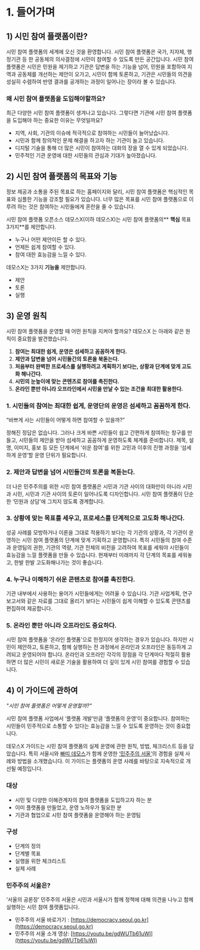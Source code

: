# 1. 들어가며

## 1) 시민 참여 플랫폼이란?

시민 참여 플랫폼의 세계에 오신 것을 환영합니다. 시민 참여 플랫폼은 국가, 지자체, 행정기관 등 한 공동체의 의사결정에 시민이 참여할 수 있도록 만든 공간입니다. 시민 참여 플랫폼은 시민은 민원을 제기하고 기관은 답변을 하는 기능을 넘어, 민원을 포함하여 지역과 공동체를 개선하는 제안이 오가고, 시민이 함께 토론하고, 기관은 시민들의 의견을 성실히 수렴하여 반영 결과를 공개하는 과정이 일어나는 장이라 볼 수 있습니다.

### 왜 시민 참여 플랫폼을 도입해야할까요?

최근 다양한 시민 참여 플랫폼이 생겨나고 있습니다. 그렇다면 기관에 시민 참여 플랫폼을 도입해야 하는 중요한 이유는 무엇일까요?

- 지역, 사회, 기관의 이슈에 적극적으로 참여하는 시민들이 늘어났습니다.
- 시민과 함께 창의적인 문제 해결을 하고자 하는 기관이 늘고 있습니다.
- 디지털 기술을 통해 더 많은 시민이 참여하는 대화의 장을 열 수 있게 되었습니다.
- 민주적인 기관 운영에 대한 시민들의 관심과 기대가 높아졌습니다.

## 2) 시민 참여 플랫폼의 목표와 기능

정보 제공과 소통을 주된 목표로 하는 홈페이지와 달리, 시민 참여 플랫폼은 핵심적인 목표와 심플한 기능을 강조할 필요가 있습니다. 너무 많은 목표를 시민 참여 플랫폼으로 이루려 하는 것은 참여하는 시민들에게 혼란을 줄 수 있습니다.

시민 참여 플랫폼 오픈소스 데모스X(이하 데모스X)는 시민 참여 플랫폼의\*\* **핵심** 목표 3가지\*\*를 제안합니다.

- 누구나 어떤 제안이든 할 수 있다.
- 언제든 쉽게 참여할 수 있다.
- 참여 대한 효능감을 느낄 수 있다.

데모스X는 3가지 **기능을** 제안합니다.

- 제안
- 토론
- 실행

## 3) 운영 원칙

시민 참여 플랫폼을 운영할 때 어떤 원칙을 지켜야 할까요? 데모스X 는 아래와 같은 원칙이 중요함을 발견했습니다.

1. **참여는 최대한 쉽게, 운영은 섬세하고 꼼꼼하게 한다.**
1. **제안과 답변을 넘어 시민들간의 토론을 북돋는다.**
1. **처음부터 완벽한 프로세스를 실행하려고 계획하기 보다는, 상황과 단계에 맞게 고도화 해나간다.**
1. **시민의 눈높이에 맞는 콘텐츠로 참여를 촉진한다.**
1. **온라인 뿐만 아니라 오프라인에서 시민을 만날 수 있는 조건을 최대한 활용한다.**

### 1. 시민들의 참여는 최대한 쉽게, 운영단의 운영은 섬세하고 꼼꼼하게 한다.

“바쁘게 사는 시민들이 어떻게 하면 참여할 수 있을까?”

정해진 정답은 없습니다. 그러나 크게 바쁜 시민들이 쉽고 간편하게 참여하는 창구를 만들고, 시민들의 제안을 받아 섬세하고 꼼꼼하게 운영하도록 체계를 준비합니다. 제목, 설명, 이미지, 홍보 등 모든 단계에서 ‘쉬운 참여'를 위한 고민과 이후의 진행 과정을 ‘섬세하게 운영’할 운영 단위가 필요합니다.

### 2. 제안과 답변을 넘어 시민들간의 토론을 복돋는다.

더 나은 민주주의를 위한 시민 참여 플랫폼은 시민과 기관 사이의 대화만이 아니라 시민과 시민, 시민과 기관 사이의 토론이 일어나도록 디자인합니다. 시민 참여 플랫폼이 단순한 ‘민원과 상담'에 그치지 않도록 경계합니다.

### 3. 상황에 맞는 목표를 세우고, 프로세스를 단계적으로 고도화 해나간다.

성공 사례를 모방하거나 이론을 그대로 적용하기 보다는 각 기관의 상황과, 각 기관이 운영하는 시민 참여 플랫폼의 단계에 맞게 기획하고 운영합니다. 특히 시민들의 참여 수준과 운영팀의 권한, 기관의 역량, 기관 전체의 비전을 고려하여 목표를 세워야 시민들이 효능감을 느낄 플랫폼을 만들 수 있습니다. 현재부터 미래까지 각 단계의 목표를 세워놓고, 한발 한발 고도화해나가는 것이 좋습니다.

### 4. 누구나 이해하기 쉬운 콘텐츠로 참여를 촉진한다.

기관 내부에서 사용하는 용어가 시민들에게는 어려울 수 있습니다. 기관 사업계획, 연구보고서와 같은 자료를 그대로 올리기 보다는 시민들이 쉽게 이해할 수 있도록 콘텐츠를 편집하여 제공합니다.

### 5. 온라인 뿐만 아니라 오프라인도 중요하다.

시민 참여 플랫폼을 ‘온라인 플랫폼'으로 한정지어 생각하는 경우가 있습니다. 하지만 시민이 제안하고, 토론하고, 함께 실행하는 전 과정에서 온라인과 오프라인은 동등하게 고려되고 운영되어야 합니다. 온라인과 오프라인 각각의 장점을 각 단계마다 적절히 활용하면 더 많은 시민이 새로운 기술을 활용하여 더 깊이 있게 시민 참여를 경험할 수 있습니다.

## 4) 이 가이드에 관하여

_"시민 참여 플랫폼은 어떻게 운영할까?"_

시민 참여 플랫폼 사업에서 ‘플랫폼 개발’만큼 ‘플랫폼의 운영’이 중요합니다. 참여하는 시민들이 민주적으로 소통할 수 있다는 효능감을 느낄 수 있도록 운영하는 것이 중요합니다.

데모스X 가이드는 시민 참여 플랫폼의 실제 운영에 관한 원칙, 방법, 체크리스트 등을 담았습니다. 특히 서울시와 [빠띠 데모스](http://partiunion.org/)가 함께 운영한 [‘민주주의 서울’](https://democracy.seoul.go.kr/)의 경험을 실제 사례와 방법을 소개했습니다. 이 가이드는 플랫폼의 운영 사례를 바탕으로 지속적으로 개선될 예정입니다.

### 대상

- 시민 및 다양한 이해관계자의 참여 플랫폼을 도입하고자 하는 분
- 이미 플랫폼을 만들었고, 운영 노하우가 필요한 분
- 기관과 협업으로 시민 참여 플랫폼을 운영해야 하는 운영팀

### 구성

- 단계의 정의
- 단계별 목표
- 실행을 위한 체크리스트
- 실제 사례

### 민주주의 서울은?

‘서울의 공론장’ 민주주의 서울은 시민과 서울시가 함께 정책에 대해 의견을 나누고 함께 실행하는 시민 참여 플랫폼입니다.

- 민주주의 서울 바로가기 : [https://democracy.seoul.go.kr](https://democracy.seoul.go.kr)
- 민주주의 서울 소개 영상: [https://youtu.be/gdWUTb61uWI](https://youtu.be/gdWUTb61uWI)
